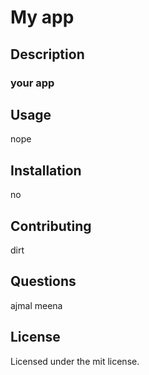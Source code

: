 
  # My app

  ## Description
  ### your app

  ## Usage
  nope

  ## Installation
  no

  ## Contributing
  dirt

  ## Questions
  ajmal
  meena

  ## License
  Licensed under the mit license.
  